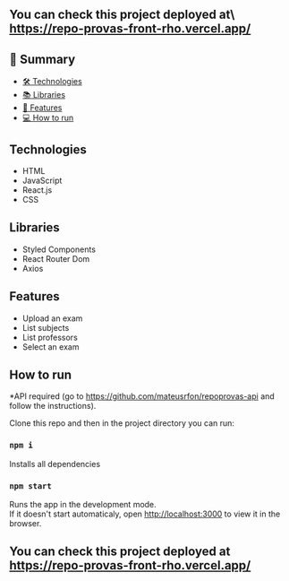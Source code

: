 ## You can check this project deployed at\ https://repo-provas-front-rho.vercel.app/

## 📕 Summary

- [🛠️ Technologies ](#technologies)
- [📚 Libraries ](#libraries)
- [📝 Features](#features)
- [💻 How to run](#how-to-run)

## Technologies
- HTML
- JavaScript
- React.js
- CSS

## Libraries
- Styled Components
- React Router Dom
- Axios

## Features
- Upload an exam
- List subjects
- List professors
- Select an exam

## How to run

*API required (go to https://github.com/mateusrfon/repoprovas-api and follow the instructions).

Clone this repo and then in the project directory you can run:

### `npm i`
Installs all dependencies


### `npm start`

Runs the app in the development mode.\
If it doesn't start automaticaly, open [http://localhost:3000](http://localhost:3000) to view it in the browser.

## You can check this project deployed at https://repo-provas-front-rho.vercel.app/
